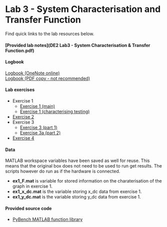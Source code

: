 # Lab 3 - System Characterisation and Transfer Function

Find quick links to the lab resources below.

#### [Provided lab notes](DE2 Lab3 - System Characterisation & Transfer Function.pdf)

#### Logbook
[Logbook (OneNote online)](https://imperiallondon-my.sharepoint.com/personal/bsg115_ic_ac_uk/Documents/DE%20Electronics%20Logbook/?web=1)  
[Logbook (PDF copy - not recommended)](onenote_logbook.pdf)

#### Lab exercises
- Exercise 1
  - [Exercise 1 (main)](ex1.m)
  - [Exercise 1 (characterising testing)](ex1a.m)
- [Exercise 2](ex2.m)
- Exercise 3
  - [Exercise 3 (part 1)](ex3.m) 
  - [Exercise 3a (part 2)](ex3a.m)
- [Exercise 4](ex4.m)

#### Data
MATLAB workspace variables have been saved as well for reuse. This means that the original box does not need to be used to run get results. The scripts however do run as if the hardware is connected.
- __ex1_F.mat__ is variable for stored information on the charaterisation of the graph in exercise 1.
- __ex1_x_dc.mat__ is the variable storing x_dc data from exercise 1.
- __ex1_y_dc.mat__ is the variable storing y_dc data from exercise 1.

#### Provided source code
- [PyBench MATLAB function library](PyBench.m)
